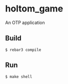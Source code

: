 holtom_game
=====

An OTP application

Build
-----

    $ rebar3 compile

Run
-----

    $ make shell
